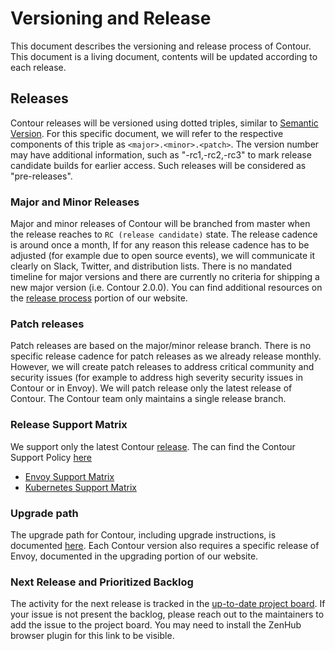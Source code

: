 # Versioning and Release
This document describes the versioning and release process of Contour. This document is a living document, contents will be updated according to each release.

## Releases
Contour releases will be versioned using dotted triples, similar to [Semantic Version](http://semver.org/). For this specific document, we will refer to the respective components of this triple as `<major>.<minor>.<patch>`. The version number may have additional information, such as "-rc1,-rc2,-rc3" to mark release candidate builds for earlier access. Such releases will be considered as "pre-releases".

### Major and Minor Releases
Major and minor releases of Contour will be branched from master when the release reaches to `RC (release candidate)` state. The release cadence is around once a month, If for any reason this release cadence has to be adjusted (for example due to open source events), we will communicate it clearly on Slack, Twitter, and distribution lists. There is no mandated timeline for major versions and there are currently no criteria for shipping a new major version (i.e. Contour 2.0.0). You can find additional resources on the [release process](https://projectcontour.io/resources/release-process/) portion of our website.

### Patch releases
Patch releases are based on the major/minor release branch. There is no specific release cadence for patch releases as we already release monthly. However, we will create patch releases to address critical community and security issues (for example to address high severity security issues in Contour or in Envoy). We will patch release only the latest release of Contour. The Contour team only maintains a single release branch.

### Release Support Matrix
We support only the latest Contour [release](https://github.com/projectcontour/contour/releases). The can find the Contour Support Policy [here](https://projectcontour.io/resources/support/) 
* [Envoy Support Matrix](https://projectcontour.io/resources/envoy/)
* [Kubernetes Support Matrix](https://projectcontour.io/resources/kubernetes/)

### Upgrade path 
The upgrade path for Contour, including upgrade instructions, is documented [here](https://projectcontour.io/resources/upgrading/). Each Contour version also requires a specific release of Envoy, documented in the upgrading portion of our website.

### Next Release and Prioritized Backlog
The activity for the next release is tracked in the [up-to-date project board](https://github.com/projectcontour/contour#workspaces/contour-5bc5116124028a7e4bf2ef81/board?repos=108462822). If your issue is not present the backlog, please reach out to the maintainers to add the issue to the project board. You may need to install the ZenHub browser plugin for this link to be visible.

